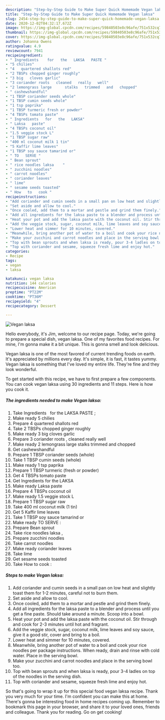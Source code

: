 ```yaml
---
description: "Step-by-Step Guide to Make Super Quick Homemade Vegan laksa"
title: "Step-by-Step Guide to Make Super Quick Homemade Vegan laksa"
slug: 2454-step-by-step-guide-to-make-super-quick-homemade-vegan-laksa
date: 2020-12-02T04:32:17.672Z
image: https://img-global.cpcdn.com/recipes/59840503e8c96afe/751x532cq70/vegan-laksa-recipe-main-photo.jpg
thumbnail: https://img-global.cpcdn.com/recipes/59840503e8c96afe/751x532cq70/vegan-laksa-recipe-main-photo.jpg
cover: https://img-global.cpcdn.com/recipes/59840503e8c96afe/751x532cq70/vegan-laksa-recipe-main-photo.jpg
author: Johanna Owens
ratingvalue: 4.9
reviewcount: 7941
recipeingredient:
- " Ingredients    for   the   LAKSA   PASTE "
- "5 chilies"
- "4   quartered shallots red"
- "2 TBSPs chopped ginger roughly"
- "3 big   cloves garlic"
- "3 coriander roots   cleaned   really   well"
- "2 lemongrass large      stalks   trimmed   and   chopped"
- " cashewshandful"
- "1 TBSP coriander seeds whole"
- "1 TBSP cumin seeds whole"
- "1 tsp paprika"
- "1 TBSP turmeric fresh or powder"
- "4 TBSPs tomato paste"
- " Ingredients   for   the   LAKSA"
- " Laksa   paste"
- "4 TBSPs coconut oil"
- "1.5 veggie stock L"
- "1 TBSP sugar raw"
- "400 ml coconut milk 1 tin"
- "5 Kaffir lime leaves"
- "1 TBSP soy sauce tamarind or"
- " TO   SERVE "
- " Bean sprout"
- " rice noodles laksa    "
- " zucchini noodles"
- " carrot noodles"
- " coriander leaves"
- " lime"
- " sesame seeds toasted"
- " How   to   cook "
recipeinstructions:
- "Add coriander and cumin seeds in a small pan on low heat and slightly toast them for 1-2 minutes, careful not to burn them."
- "Set aside and allow to cool."
- "Once cooled, add them to a mortar and pestle and grind them finely."
- "Add all ingredients for the laksa paste to a blender and process until you get a fine paste. Should take around a minute. Scoop into a bowl."
- "Heat your pot and add the laksa paste with the coconut oil. Stir through and cook for 2-3 minutes until hot and fragrant."
- "Add the veggie stock, sugar, coconut milk, lime leaves and soy sauce, give it a good stir, cover and bring to a boil."
- "Lower heat and simmer for 10 minutes, covered."
- "Meanwhile, bring another pot of water to a boil and cook your rice noodles per package instructions. When ready, drain and rinse with cold water. Place in the serving bowl."
- "Make your zucchini and carrot noodles and place in the serving bowl too."
- "Top with bean sprouts and when laksa is ready, pour 3-4 ladles on top of the noodles in the serving dish."
- "Top with coriander and sesame, squeeze fresh lime and enjoy hot."
categories:
- Recipe
tags:
- vegan
- laksa

katakunci: vegan laksa 
nutrition: 144 calories
recipecuisine: American
preptime: "PT22M"
cooktime: "PT36M"
recipeyield: "4"
recipecategory: Dessert

---
```



![Vegan laksa](https://img-global.cpcdn.com/recipes/59840503e8c96afe/751x532cq70/vegan-laksa-recipe-main-photo.jpg)

Hello everybody, it's Jim, welcome to our recipe page. Today, we're going to prepare a special dish, vegan laksa. One of my favorites food recipes. For mine, I'm gonna make it a bit unique. This is gonna smell and look delicious.

Vegan laksa is one of the most favored of current trending foods on earth. It's appreciated by millions every day. It's simple, it is fast, it tastes yummy. Vegan laksa is something that I've loved my entire life. They're fine and they look wonderful.




To get started with this recipe, we have to first prepare a few components. You can cook vegan laksa using 30 ingredients and 11 steps. Here is how you cook it.

<!--inarticleads1-->

##### The ingredients needed to make Vegan laksa:

1. Take  Ingredients    for   the   LAKSA   PASTE ;
1. Make ready 5 chilies
1. Prepare 4   quartered shallots red
1. Take 2 TBSPs chopped ginger roughly
1. Make ready 3 big   cloves garlic
1. Prepare 3 coriander roots ,  cleaned   really   well
1. Make ready 2 lemongrass large      stalks   trimmed   and   chopped
1. Get  cashewshandful
1. Prepare 1 TBSP coriander seeds (whole)
1. Take 1 TBSP cumin seeds (whole)
1. Make ready 1 tsp paprika
1. Prepare 1 TBSP turmeric (fresh or powder)
1. Get 4 TBSPs tomato paste
1. Get  Ingredients   for   the   LAKSA
1. Make ready  Laksa   paste
1. Prepare 4 TBSPs coconut oil
1. Make ready 1.5 veggie stock L
1. Prepare 1 TBSP sugar raw
1. Take 400 ml coconut milk (1 tin)
1. Get 5 Kaffir lime leaves
1. Take 1 TBSP soy sauce tamarind or
1. Make ready  TO   SERVE :
1. Prepare  Bean sprout
1. Take  rice noodles laksa    ,
1. Prepare  zucchini noodles
1. Take  carrot noodles
1. Make ready  coriander leaves
1. Take  lime
1. Get  sesame seeds toasted
1. Take  How   to   cook :




<!--inarticleads2-->

##### Steps to make Vegan laksa:

1. Add coriander and cumin seeds in a small pan on low heat and slightly toast them for 1-2 minutes, careful not to burn them.
1. Set aside and allow to cool.
1. Once cooled, add them to a mortar and pestle and grind them finely.
1. Add all ingredients for the laksa paste to a blender and process until you get a fine paste. Should take around a minute. Scoop into a bowl.
1. Heat your pot and add the laksa paste with the coconut oil. Stir through and cook for 2-3 minutes until hot and fragrant.
1. Add the veggie stock, sugar, coconut milk, lime leaves and soy sauce, give it a good stir, cover and bring to a boil.
1. Lower heat and simmer for 10 minutes, covered.
1. Meanwhile, bring another pot of water to a boil and cook your rice noodles per package instructions. When ready, drain and rinse with cold water. Place in the serving bowl.
1. Make your zucchini and carrot noodles and place in the serving bowl too.
1. Top with bean sprouts and when laksa is ready, pour 3-4 ladles on top of the noodles in the serving dish.
1. Top with coriander and sesame, squeeze fresh lime and enjoy hot.




So that's going to wrap it up for this special food vegan laksa recipe. Thank you very much for your time. I'm confident you can make this at home. There's gonna be interesting food in home recipes coming up. Remember to bookmark this page in your browser, and share it to your loved ones, friends and colleague. Thank you for reading. Go on get cooking!
